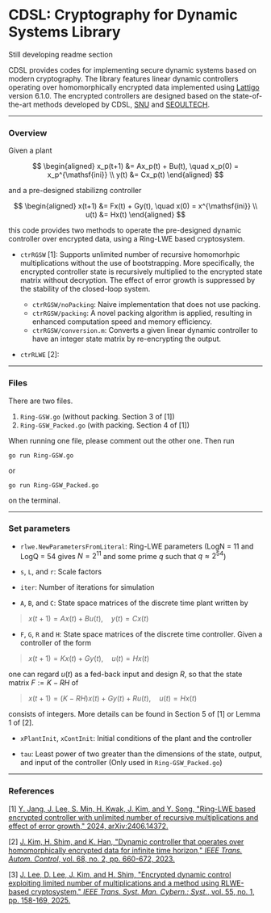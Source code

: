 # CDSL: Cryptography for Dynamic Systems Library

Still developing readme section

CDSL provides codes for implementing secure dynamic systems based on modern cryptography.
The library features linear dynamic controllers operating over homomorphically encrypted data implemented using [Lattigo](https://github.com/tuneinsight/lattigo) version 6.1.0.
The encrypted controllers are designed based on the state-of-the-art methods developed by CDSL, [SNU](https://post.cdsl.kr/) and [SEOULTECH](https://junsookim4.wordpress.com/).


---

### Overview


Given a plant 

$$
\begin{aligned}
x_p(t+1) &= Ax_p(t) + Bu(t), \quad x_p(0) = x_p^{\mathsf{ini}} \\
y(t) &= Cx_p(t)
\end{aligned}
$$

and a pre-designed stabilizng controller 

$$
\begin{aligned}
x(t+1) &= Fx(t) + Gy(t), \quad x(0) = x^{\mathsf{ini}} \\
u(t) &= Hx(t)
\end{aligned}
$$

this code provides two methods to operate the pre-designed dynamic controller over encrypted data, using a Ring-LWE based cryptosystem. 


- `ctrRGSW` [1]: Supports unlimited number of recursive homomorhpic multiplications without the use of bootstrapping. More specifically, the encrypted controller state is recursively multiplied to the encrypted state matrix without decryption. The effect of error growth is suppressed by the stability of the closed-loop system. 
    - `ctrRGSW/noPacking`: Naive implementation that does not use packing. 
    - `ctrRGSW/packing`: A novel packing algorithm is applied, resulting in enhanced computation speed and memory efficiency.
    - `ctrRGSW/conversion.m`: Converts a given linear dynamic controller to have an integer state matrix by re-encrypting the output. 

- `ctrRLWE` [2]: 
 

---

### Files
There are two files. 
1. `Ring-GSW.go` (without packing. Section 3 of [1])
2. `Ring-GSW_Packed.go` (with packing. Section 4 of [1])

When running one file, please comment out the other one. 
Then run

```
go run Ring-GSW.go  
```
or
```
go run Ring-GSW_Packed.go  
```
on the terminal.

---

### Set parameters 

* `rlwe.NewParametersFromLiteral`: Ring-LWE parameters (LogN = 11 and LogQ = 54 gives $N=2^{11}$ and some prime $q$ such that $q \approx 2^{54}$)

* `s`, `L`, and `r`: Scale factors 

* `iter`: Number of iterations for simulation 

* `A`, `B`, and `C`: State space matrices of the discrete time plant written by

> $x(t+1) = Ax(t) + Bu(t), \quad y(t) = Cx(t)$

* `F`, `G`, `R` and `H`: State space matrices of the discrete time controller. 
Given a controller of the form 
> $x(t+1) = Kx(t) + Gy(t), \quad u(t) = Hx(t)$

one can regard $u(t)$ as a fed-back input and design $R$, so that the state matrix $F:=K-RH$ of
> $x(t+1) = (K-RH)x(t) + Gy(t)+Ru(t), \quad u(t) = Hx(t)$

consists of integers. More details can be found in Section 5 of [1] or Lemma 1 of [2].

* `xPlantInit`, `xContInit`: Initial conditions of the plant and the controller

* `tau`: Least power of two greater than the dimensions of the state, output, and input of the controller (Only used in `Ring-GSW_Packed.go`)

---

### References
[1] [Y. Jang, J. Lee, S. Min, H. Kwak, J. Kim, and Y. Song, "Ring-LWE based encrypted controller with unlimited number of recursive multiplications and effect of error growth," 2024, arXiv:2406.14372.](https://arxiv.org/abs/2406.14372)

[2] [J. Kim, H. Shim, and K. Han, "Dynamic controller that operates over homomorphically encrypted data for infinite time horizon," _IEEE Trans. Autom. Control_, vol. 68, no. 2, pp. 660-672, 2023.](https://ieeexplore.ieee.org/abstract/document/9678042)

[3] [J. Lee, D. Lee, J. Kim, and H. Shim, "Encrypted dynamic control exploiting limited number of multiplications and a method using RLWE-based cryptosystem," _IEEE Trans. Syst. Man. Cybern.: Syst._, vol. 55, no. 1, pp. 158-169, 2025.](https://ieeexplore.ieee.org/abstract/document/10730788)


